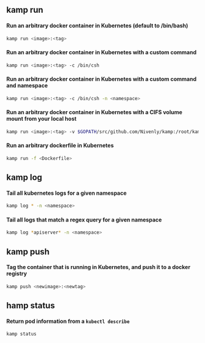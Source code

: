 ## kamp run


#### Run an arbitrary docker container in Kubernetes (default to /bin/bash)

```bash
kamp run <image>:<tag>
```

#### Run an arbitrary docker container in Kubernetes with a custom command

```bash
kamp run <image>:<tag> -c /bin/csh
```

#### Run an arbitrary docker container in Kubernetes with a custom command and namespace

```bash
kamp run <image>:<tag> -c /bin/csh -n <namespace>
```

#### Run an arbitrary docker container in Kubernetes with a CIFS volume mount from your local host

```bash
kamp run <image>:<tag> -v $GOPATH/src/github.com/Nivenly/kamp:/root/kamp
```

#### Run an arbitrary dockerfile in Kubernetes

```bash
kamp run -f <Dockerfile>
```

## kamp log

#### Tail all kubernetes logs for a given namespace

```bash
kamp log * -n <namespace>
```

#### Tail all logs that match a regex query for a given namespace

```bash
kamp log *apiserver* -n <namespace>
```

## kamp push

#### Tag the container that is running in Kubernetes, and push it to a docker registry

```bash
kamp push <newimage>:<newtag>
```

## hamp status

#### Return pod information from a `kubectl describe`

```
kamp status
```
